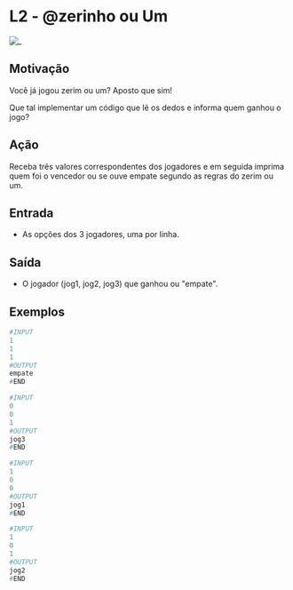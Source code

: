 # L2 - @zerinho ou Um

![_](https://raw.githubusercontent.com/qxcodefup/arcade/master/base/zerinho/cover.jpg)

## Motivação

Você já jogou zerim ou um? Aposto que sim!

Que tal implementar um código que lê os dedos e informa quem ganhou o jogo?

## Ação

Receba três valores correspondentes dos jogadores e em seguida imprima quem foi o vencedor ou se ouve empate segundo as regras do zerim ou um.

## Entrada

* As opções dos 3 jogadores, uma por linha.

## Saída

* O jogador (jog1, jog2, jog3) que ganhou ou "empate".

## Exemplos

``` py
#INPUT
1
1
1
#OUTPUT
empate
#END

#INPUT
0
0
1
#OUTPUT
jog3
#END

#INPUT
1
0
0
#OUTPUT
jog1
#END

#INPUT
1
0
1
#OUTPUT
jog2
#END
```
